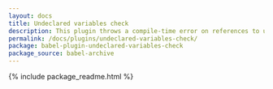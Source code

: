 ```yaml
---
layout: docs
title: Undeclared variables check
description: This plugin throws a compile-time error on references to undeclared variables.
permalink: /docs/plugins/undeclared-variables-check/
package: babel-plugin-undeclared-variables-check
package_source: babel-archive
---
```


{% include package_readme.html %}
